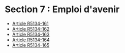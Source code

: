# Section 7 : Emploi d'avenir &#13;
&#13;
&#13;


* [Article R5134-161](./LEGIARTI000028639852.md)
* [Article R5134-162](./LEGIARTI000026563435.md)
* [Article R5134-163](./LEGIARTI000028249526.md)
* [Article R5134-164](./LEGIARTI000026563456.md)
* [Article R5134-165](./LEGIARTI000026563466.md)

